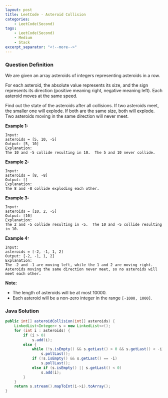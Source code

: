 ```yaml
---
layout: post
title: LeetCode - Asteroid Collision
categories:
    - LeetCode(Second)
tags:
    - LeetCode(Second)
    - Medium
    - Stack
excerpt_separator: "<!--more-->"
---
```


### Question Definition
We are given an array asteroids of integers representing asteroids in a row.

For each asteroid, the absolute value represents its size, and the sign represents its direction (positive meaning right, negative meaning left). Each asteroid moves at the same speed.

Find out the state of the asteroids after all collisions. If two asteroids meet, the smaller one will explode. If both are the same size, both will explode. Two asteroids moving in the same direction will never meet.
<!--more-->

**Example 1:**
```
Input:
asteroids = [5, 10, -5]
Output: [5, 10]
Explanation:
The 10 and -5 collide resulting in 10.  The 5 and 10 never collide.
```
**Example 2:**
```
Input:
asteroids = [8, -8]
Output: []
Explanation:
The 8 and -8 collide exploding each other.
```
**Example 3:**
```
Input:
asteroids = [10, 2, -5]
Output: [10]
Explanation:
The 2 and -5 collide resulting in -5.  The 10 and -5 collide resulting in 10.
```
**Example 4:**
```
Input:
asteroids = [-2, -1, 1, 2]
Output: [-2, -1, 1, 2]
Explanation:
The -2 and -1 are moving left, while the 1 and 2 are moving right.
Asteroids moving the same direction never meet, so no asteroids will meet each other.
```
**Note:**

* The length of asteroids will be at most 10000.
* Each asteroid will be a non-zero integer in the range `[-1000, 1000]`.
### Java Solution
```java
public int[] asteroidCollision(int[] asteroids) {
    LinkedList<Integer> s = new LinkedList<>();
    for (int i : asteroids) {
        if (i > 0)
            s.add(i);
        else {
            while (!s.isEmpty() && s.getLast() > 0 && s.getLast() < -i)
                s.pollLast();
            if (!s.isEmpty() && s.getLast() == -i)
                s.pollLast();
            else if (s.isEmpty() || s.getLast() < 0)
                s.add(i);
        }
    }
    return s.stream().mapToInt(i->i).toArray();
}
```